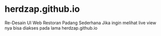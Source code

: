# herdzap.github.io
Re-Desain UI Web Restoran Padang Sederhana 
Jika ingin melihat live view nya bisa diakses pada lama herdzap.github.io
